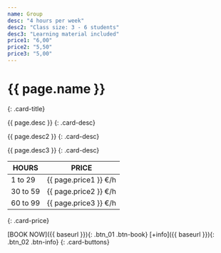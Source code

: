 ```yaml
---
name: Group
desc: "4 hours per week"
desc2: "Class size: 3 - 6 students"
desc3: "Learning material included"
price1: "6,00"
price2: "5,50"
price3: "5,00"
---
```


# {{ page.name }}

{: .card-title}

{{ page.desc }}
{: .card-desc}

{{ page.desc2 }}
{: .card-desc}

{{ page.desc3 }}
{: .card-desc}

HOURS | PRICE
-------|---------
1 to 29  | {{ page.price1 }} €/h
30 to 59 | {{ page.price2 }} €/h
60 to 99 | {{ page.price3 }}  €/h
{: .card-price}

[BOOK NOW]({{ baseurl }}){: .btn_01 .btn-book}
[+info]({{ baseurl }}){: .btn_02 .btn-info}
{: .card-buttons}
